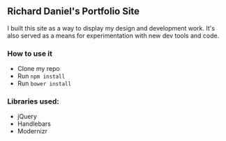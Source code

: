 ## Richard Daniel's Portfolio Site

I built this site as a way to display my design and development work. It's also served as a means for experimentation with new dev tools and code.

### How to use it
  * Clone my repo
  * Run `npm install`
  * Run `bower install`

### Libraries used:

  * jQuery
  * Handlebars
  * Modernizr